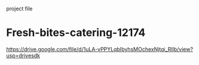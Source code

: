project file
# Fresh-bites-catering-12174
https://drive.google.com/file/d/1uLA-vPPYLqbIbyhsMOchexNjtqi_Rllb/view?usp=drivesdk
